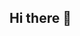 ## Hi there 👋

<!--
**jtdurand/jtdurand** is a ✨ _special_ ✨ repository because its `README.md` (this file) appears on your GitHub profile.

- 🔭 I’m currently working on my CSCI3600 Class!
- 🌱 I’m currently learning more about the internet and programming.
- 💬 Ask me about what my hobbies are
- 📫 How to reach me: jdurand@augusta.edu
- ⚡ Fun fact: I enjoy cooking and collecting vinyl records
